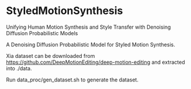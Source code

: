 # StyledMotionSynthesis

Unifying Human Motion Synthesis and Style Transfer with Denoising Diffusion Probabilistic Models

A Denoising Diffusion Probabilistic Model for Styled Motion Synthesis.

Xia dataset can be downloaded from https://github.com/DeepMotionEditing/deep-motion-editing and extracted into ./data.

Run data_proc/gen_dataset.sh to generate the dataset.
